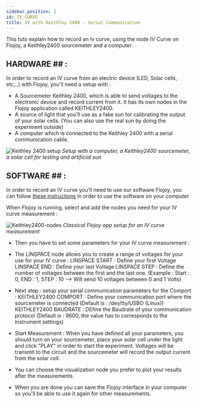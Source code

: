 ```yaml
---
sidebar_position: 2
id: IV_CURVE
title: IV with Keithley 2400 - Serial Communication
---
```


This tuto explain how to record an Iv curve, using the node IV Curve on Flojoy, a Keithley2400 sourcemeter and a computer. 

## HARDWARE ## : 
In order to record an IV curve from an electric device (LED, Solar cells, etc,..) with Flojoy, you'll need a setup with :

- A Sourcemeter Keithley 2400, which is able to send voltages to the electronic device and record current from it. It has its own nodes in the Flojoy application called KEITHLEY2400.
- A source of light that you'll use as a fake sun for calibrating the output of your solar cells. (You can also use the real sun by doing the experiment outside)
- A computer which is connected to the Keithley 2400 with a serial communication cable. 


![Keithley 2400 setup](https://res.cloudinary.com/dhopxs1y3/image/upload/v1682000222/flojoy-docs/Keithley2400/89A7FE5C-D466-424D-9A0A-FC99A38135A8_4_5005_c_szerj8.jpg)
*Setup with a computer, a Keithley2400 sourcemeter, a solar cell for testing and artificial sun*



## SOFTWARE ## :
In order to record an IV curve you'll need to use our software Flojoy, you can follow [these instructions](https://docs.flojoy.io/getting-started/install/) in order to use the software on your computer 


When Flojoy is running, select and add the nodes you need for your IV curve measurement :  

![Keithley2400-nodes](https://res.cloudinary.com/dhopxs1y3/image/upload/v1681999027/flojoy-docs/Keithley2400/KEITHLEY2400_nodes1_w8nnwd.png)
*Classical Flojoy app setup for an IV curve measurement*


- Then you have to set some parameters for your IV curve measurement : 
- The LINSPACE node allows you to create a range of voltages for your use for your IV curve : 
  LINSPACE START : Define your first Voltage 
  LINSPACE END : Define your last Voltage 
  LINSPACE STEP : Define the number of voltages between the first and the last one. 
  (Example : Start : 0, END : 1, STEP : 10 --> Will send 10 voltages between 0 and 1 Volts)
  
- Next step : setup your serial communication parameters for the Comport : 
  KEITHLEY2400 COMPORT : Define your communication port where the sourcemeter is connected (Default is : /dev/tty/USBO (Linux))
  KEITHLEY2400 BAUDRATE : DEfine the Baudrate of your communication protocol (Default is : 9600, the value has to corresponds to the Instrument settings)
    
- Start Measurement : When you have defined all your parameters, you should turn on your sourcemeter, place your solar cell under the light and click "PLAY" in order to start the experiment. Voltages will be transmit to the circuit and the sourcemeter will record the output current from the solar cell. 

- You can choose the visualization node you prefer to plot your results after the measurements. 
  
- When you are done you can save the Flojoy interface in your computer so you'll be able to use it again for other measurements. 
